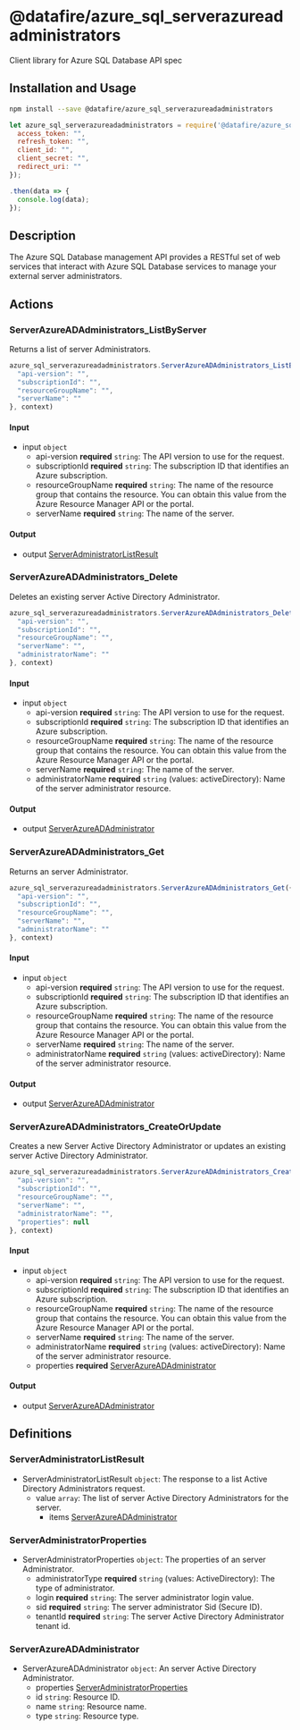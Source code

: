 # @datafire/azure_sql_serverazureadadministrators

Client library for Azure SQL Database API spec

## Installation and Usage
```bash
npm install --save @datafire/azure_sql_serverazureadadministrators
```
```js
let azure_sql_serverazureadadministrators = require('@datafire/azure_sql_serverazureadadministrators').create({
  access_token: "",
  refresh_token: "",
  client_id: "",
  client_secret: "",
  redirect_uri: ""
});

.then(data => {
  console.log(data);
});
```

## Description

The Azure SQL Database management API provides a RESTful set of web services that interact with Azure SQL Database services to manage your external server administrators.

## Actions

### ServerAzureADAdministrators_ListByServer
Returns a list of server Administrators.


```js
azure_sql_serverazureadadministrators.ServerAzureADAdministrators_ListByServer({
  "api-version": "",
  "subscriptionId": "",
  "resourceGroupName": "",
  "serverName": ""
}, context)
```

#### Input
* input `object`
  * api-version **required** `string`: The API version to use for the request.
  * subscriptionId **required** `string`: The subscription ID that identifies an Azure subscription.
  * resourceGroupName **required** `string`: The name of the resource group that contains the resource. You can obtain this value from the Azure Resource Manager API or the portal.
  * serverName **required** `string`: The name of the server.

#### Output
* output [ServerAdministratorListResult](#serveradministratorlistresult)

### ServerAzureADAdministrators_Delete
Deletes an existing server Active Directory Administrator.


```js
azure_sql_serverazureadadministrators.ServerAzureADAdministrators_Delete({
  "api-version": "",
  "subscriptionId": "",
  "resourceGroupName": "",
  "serverName": "",
  "administratorName": ""
}, context)
```

#### Input
* input `object`
  * api-version **required** `string`: The API version to use for the request.
  * subscriptionId **required** `string`: The subscription ID that identifies an Azure subscription.
  * resourceGroupName **required** `string`: The name of the resource group that contains the resource. You can obtain this value from the Azure Resource Manager API or the portal.
  * serverName **required** `string`: The name of the server.
  * administratorName **required** `string` (values: activeDirectory): Name of the server administrator resource.

#### Output
* output [ServerAzureADAdministrator](#serverazureadadministrator)

### ServerAzureADAdministrators_Get
Returns an server Administrator.


```js
azure_sql_serverazureadadministrators.ServerAzureADAdministrators_Get({
  "api-version": "",
  "subscriptionId": "",
  "resourceGroupName": "",
  "serverName": "",
  "administratorName": ""
}, context)
```

#### Input
* input `object`
  * api-version **required** `string`: The API version to use for the request.
  * subscriptionId **required** `string`: The subscription ID that identifies an Azure subscription.
  * resourceGroupName **required** `string`: The name of the resource group that contains the resource. You can obtain this value from the Azure Resource Manager API or the portal.
  * serverName **required** `string`: The name of the server.
  * administratorName **required** `string` (values: activeDirectory): Name of the server administrator resource.

#### Output
* output [ServerAzureADAdministrator](#serverazureadadministrator)

### ServerAzureADAdministrators_CreateOrUpdate
Creates a new Server Active Directory Administrator or updates an existing server Active Directory Administrator.


```js
azure_sql_serverazureadadministrators.ServerAzureADAdministrators_CreateOrUpdate({
  "api-version": "",
  "subscriptionId": "",
  "resourceGroupName": "",
  "serverName": "",
  "administratorName": "",
  "properties": null
}, context)
```

#### Input
* input `object`
  * api-version **required** `string`: The API version to use for the request.
  * subscriptionId **required** `string`: The subscription ID that identifies an Azure subscription.
  * resourceGroupName **required** `string`: The name of the resource group that contains the resource. You can obtain this value from the Azure Resource Manager API or the portal.
  * serverName **required** `string`: The name of the server.
  * administratorName **required** `string` (values: activeDirectory): Name of the server administrator resource.
  * properties **required** [ServerAzureADAdministrator](#serverazureadadministrator)

#### Output
* output [ServerAzureADAdministrator](#serverazureadadministrator)



## Definitions

### ServerAdministratorListResult
* ServerAdministratorListResult `object`: The response to a list Active Directory Administrators request.
  * value `array`: The list of server Active Directory Administrators for the server.
    * items [ServerAzureADAdministrator](#serverazureadadministrator)

### ServerAdministratorProperties
* ServerAdministratorProperties `object`: The properties of an server Administrator.
  * administratorType **required** `string` (values: ActiveDirectory): The type of administrator.
  * login **required** `string`: The server administrator login value.
  * sid **required** `string`: The server administrator Sid (Secure ID).
  * tenantId **required** `string`: The server Active Directory Administrator tenant id.

### ServerAzureADAdministrator
* ServerAzureADAdministrator `object`: An server Active Directory Administrator.
  * properties [ServerAdministratorProperties](#serveradministratorproperties)
  * id `string`: Resource ID.
  * name `string`: Resource name.
  * type `string`: Resource type.


